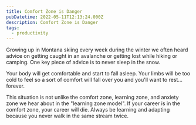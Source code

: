 ```yaml
---
title: Comfort Zone is Danger
pubDatetime: 2022-05-11T12:13:24.000Z
description: Comfort Zone is Danger
tags:
  - productivity
---
```


Growing up in Montana skiing every week during the winter we often heard advice
on getting caught in an avalanche or getting lost while hiking or camping. One
key piece of advice is to never sleep in the snow.

Your body will get
comfortable and start to fall asleep. Your limbs will be too cold to feel so a
sort of comfort will fall over you and you'll want to rest... forever.

This situation is not unlike the comfort zone, learning zone, and anxiety zone
we hear about in the "learning zone model". If your career is in the comfort
zone, your career will die. Always be learning and adapting because you never
walk in the same stream twice.
